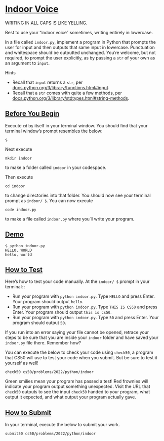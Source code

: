 # [Indoor Voice](#indoor-voice)

WRITING IN ALL CAPS IS LIKE YELLING.

Best to use your “indoor voice” sometimes, writing entirely in
lowercase.

In a file called `indoor.py`, implement a program in Python that prompts
the user for input and then outputs that same input in lowercase.
Punctuation and whitespace should be outputted unchanged. You’re
welcome, but not required, to prompt the user explicitly, as by passing
a `str` of your own as an argument to `input`.

Hints

- Recall that `input` returns a `str`, per
  [docs.python.org/3/library/functions.html#input](https://docs.python.org/3/library/functions.html#input).
- Recall that a `str` comes with quite a few methods, per
  [docs.python.org/3/library/stdtypes.html#string-methods](https://docs.python.org/3/library/stdtypes.html#string-methods).

## [Before You Begin](#before-you-begin)

Execute `cd` by itself in your terminal window. You should find that
your terminal window’s prompt resembles the below:

``` highlight
$
```

Next execute

``` highlight
mkdir indoor
```

to make a folder called `indoor` in your codespace.

Then execute

``` highlight
cd indoor
```

to change directories into that folder. You should now see your terminal
prompt as `indoor/ $`. You can now execute

``` highlight
code indoor.py
```

to make a file called `indoor.py` where you’ll write your program.

## [Demo](#demo)

``` highlight
$ python indoor.py
HELLO, WORLD
hello, world
```

## [How to Test](#how-to-test)

Here’s how to test your code manually. At the `indoor/ $` prompt in your
terminal: :

- Run your program with `python indoor.py`. Type `HELLO` and press
  Enter. Your program should output `hello`.
- Run your program with `python indoor.py`. Type `THIS IS CS50` and
  press Enter. Your program should output `this is cs50`.
- Run your program with `python indoor.py`. Type `50` and press Enter.
  Your program should output `50`.

If you run into an error saying your file cannot be opened, retrace your
steps to be sure that you are inside your `indoor` folder and have saved
your `indoor.py` file there. Remember how?

You can execute the below to check your code using `check50`, a program
that CS50 will use to test your code when you submit. But be sure to
test it yourself as well!

``` highlight
check50 cs50/problems/2022/python/indoor
```

Green smilies mean your program has passed a test! Red frownies will
indicate your program output something unexpected. Visit the URL that
`check50` outputs to see the input `check50` handed to your program,
what output it expected, and what output your program actually gave.

## [How to Submit](#how-to-submit)

In your terminal, execute the below to submit your work.

``` highlight
submit50 cs50/problems/2022/python/indoor
```
